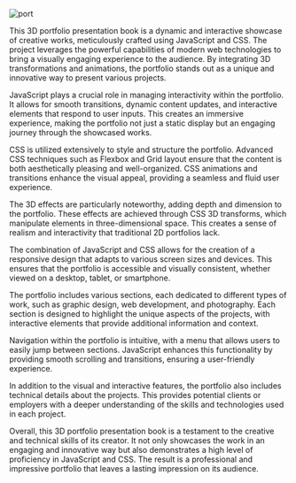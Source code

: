 
![port](https://github.com/user-attachments/assets/2df8bc6e-e863-4949-bc36-8c0b794a11fd)

This 3D portfolio presentation book is a dynamic and interactive showcase of creative works, meticulously crafted using JavaScript and CSS. The project leverages the powerful capabilities of modern web technologies to bring a visually engaging experience to the audience. By integrating 3D transformations and animations, the portfolio stands out as a unique and innovative way to present various projects.

JavaScript plays a crucial role in managing interactivity within the portfolio. It allows for smooth transitions, dynamic content updates, and interactive elements that respond to user inputs. This creates an immersive experience, making the portfolio not just a static display but an engaging journey through the showcased works.

CSS is utilized extensively to style and structure the portfolio. Advanced CSS techniques such as Flexbox and Grid layout ensure that the content is both aesthetically pleasing and well-organized. CSS animations and transitions enhance the visual appeal, providing a seamless and fluid user experience.

The 3D effects are particularly noteworthy, adding depth and dimension to the portfolio. These effects are achieved through CSS 3D transforms, which manipulate elements in three-dimensional space. This creates a sense of realism and interactivity that traditional 2D portfolios lack.

The combination of JavaScript and CSS allows for the creation of a responsive design that adapts to various screen sizes and devices. This ensures that the portfolio is accessible and visually consistent, whether viewed on a desktop, tablet, or smartphone.

The portfolio includes various sections, each dedicated to different types of work, such as graphic design, web development, and photography. Each section is designed to highlight the unique aspects of the projects, with interactive elements that provide additional information and context.

Navigation within the portfolio is intuitive, with a menu that allows users to easily jump between sections. JavaScript enhances this functionality by providing smooth scrolling and transitions, ensuring a user-friendly experience.

In addition to the visual and interactive features, the portfolio also includes technical details about the projects. This provides potential clients or employers with a deeper understanding of the skills and technologies used in each project.

Overall, this 3D portfolio presentation book is a testament to the creative and technical skills of its creator. It not only showcases the work in an engaging and innovative way but also demonstrates a high level of proficiency in JavaScript and CSS. The result is a professional and impressive portfolio that leaves a lasting impression on its audience.
